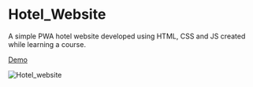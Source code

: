 # Hotel_Website
 A simple PWA hotel website developed using HTML, CSS and JS created while learning a course.
 
 [Demo](https://hritikdoshi.github.io/Hotel_Website/index.html)
 
![Hotel_website](https://user-images.githubusercontent.com/66552063/116040329-82325880-a689-11eb-8486-10d32f6b84ef.png)
